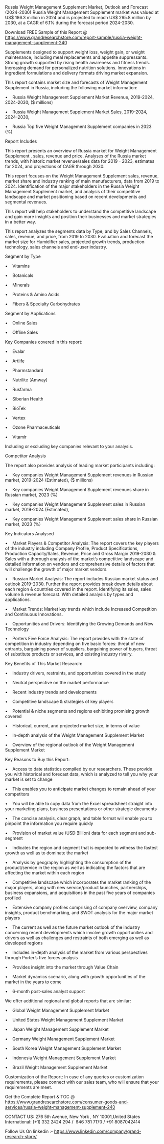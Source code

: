 Russia Weight Management Supplement Market, Outlook and Forecast (2024-2030)
Russia Weight Management Supplement market was valued at US$ 186.3 million in 2024 and is projected to reach US$ 265.8 million by 2030, at a CAGR of 6.1% during the forecast period 2024-2030.

Download FREE Sample of this Report @ https://www.grandresearchstore.com/report-sample/russia-weight-management-supplement-240

Supplements designed to support weight loss, weight gain, or weight maintenance, including meal replacements and appetite suppressants. Strong growth supported by rising health awareness and fitness trends. Increasing demand for personalized nutrition solutions. Innovations in ingredient formulations and delivery formats driving market expansion.

This report contains market size and forecasts of Weight Management Supplement in Russia, including the following market information:

•    Russia Weight Management Supplement Market Revenue, 2019-2024, 2024-2030, ($ millions)

•    Russia Weight Management Supplement Market Sales, 2019-2024, 2024-2030,

•    Russia Top five Weight Management Supplement companies in 2023 (%)

Report Includes

This report presents an overview of Russia market for Weight Management Supplement , sales, revenue and price. Analyses of the Russia market trends, with historic market revenue/sales data for 2019 - 2023, estimates for 2024, and projections of CAGR through 2030.

This report focuses on the Weight Management Supplement sales, revenue, market share and industry ranking of main manufacturers, data from 2019 to 2024. Identification of the major stakeholders in the Russia Weight Management Supplement market, and analysis of their competitive landscape and market positioning based on recent developments and segmental revenues.

This report will help stakeholders to understand the competitive landscape and gain more insights and position their businesses and market strategies in a better way.

This report analyzes the segments data by Type, and by Sales Channels, sales, revenue, and price, from 2019 to 2030. Evaluation and forecast the market size for Humidifier sales, projected growth trends, production technology, sales channels and end-user industry.

Segment by Type

•    Vitamins

•    Botanicals

•    Minerals

•    Proteins & Amino Acids

•    Fibers & Specialty Carbohydrates

Segment by Applications

•    Online Sales

•    Offline Sales

Key Companies covered in this report:

•    Evalar

•    Artlife

•    Pharmstandard

•    Nutrilite (Amway)

•    Rusfarma

•    Siberian Health

•    BioTek

•    Vertex

•    Ozone Pharmaceuticals

•    Vitamir

Including or excluding key companies relevant to your analysis.

Competitor Analysis

The report also provides analysis of leading market participants including:

•    Key companies Weight Management Supplement revenues in Russian market, 2019-2024 (Estimated), ($ millions)

•    Key companies Weight Management Supplement revenues share in Russian market, 2023 (%)

•    Key companies Weight Management Supplement sales in Russian market, 2019-2024 (Estimated),

•    Key companies Weight Management Supplement sales share in Russian market, 2023 (%)

Key Indicators Analysed

•    Market Players & Competitor Analysis: The report covers the key players of the industry including Company Profile, Product Specifications, Production Capacity/Sales, Revenue, Price and Gross Margin 2019-2030 & Sales with a thorough analysis of the market’s competitive landscape and detailed information on vendors and comprehensive details of factors that will challenge the growth of major market vendors.

•    Russian Market Analysis: The report includes Russian market status and outlook 2019-2030. Further the report provides break down details about each region & countries covered in the report. Identifying its sales, sales volume & revenue forecast. With detailed analysis by types and applications.

•    Market Trends: Market key trends which include Increased Competition and Continuous Innovations.

•    Opportunities and Drivers: Identifying the Growing Demands and New Technology

•    Porters Five Force Analysis: The report provides with the state of competition in industry depending on five basic forces: threat of new entrants, bargaining power of suppliers, bargaining power of buyers, threat of substitute products or services, and existing industry rivalry.

Key Benefits of This Market Research:

•    Industry drivers, restraints, and opportunities covered in the study

•    Neutral perspective on the market performance

•    Recent industry trends and developments

•    Competitive landscape & strategies of key players

•    Potential & niche segments and regions exhibiting promising growth covered

•    Historical, current, and projected market size, in terms of value

•    In-depth analysis of the Weight Management Supplement Market

•    Overview of the regional outlook of the Weight Management Supplement Market

Key Reasons to Buy this Report:

•    Access to date statistics compiled by our researchers. These provide you with historical and forecast data, which is analyzed to tell you why your market is set to change

•    This enables you to anticipate market changes to remain ahead of your competitors

•    You will be able to copy data from the Excel spreadsheet straight into your marketing plans, business presentations or other strategic documents

•    The concise analysis, clear graph, and table format will enable you to pinpoint the information you require quickly

•    Provision of market value (USD Billion) data for each segment and sub-segment

•    Indicates the region and segment that is expected to witness the fastest growth as well as to dominate the market

•    Analysis by geography highlighting the consumption of the product/service in the region as well as indicating the factors that are affecting the market within each region

•    Competitive landscape which incorporates the market ranking of the major players, along with new service/product launches, partnerships, business expansions, and acquisitions in the past five years of companies profiled

•    Extensive company profiles comprising of company overview, company insights, product benchmarking, and SWOT analysis for the major market players

•    The current as well as the future market outlook of the industry concerning recent developments which involve growth opportunities and drivers as well as challenges and restraints of both emerging as well as developed regions

•    Includes in-depth analysis of the market from various perspectives through Porter’s five forces analysis

•    Provides insight into the market through Value Chain

•    Market dynamics scenario, along with growth opportunities of the market in the years to come

•    6-month post-sales analyst support

We offer additional regional and global reports that are similar:

•    Global Weight Management Supplement Market

•    United States Weight Management Supplement Market

•    Japan Weight Management Supplement Market

•    Germany Weight Management Supplement Market

•    South Korea Weight Management Supplement Market

•    Indonesia Weight Management Supplement Market

•    Brazil Weight Management Supplement Market

Customization of the Report: In case of any queries or customization requirements, please connect with our sales team, who will ensure that your requirements are meet.

Get the Complete Report & TOC @ https://www.grandresearchstore.com/consumer-goods-and-services/russia-weight-management-supplement-240

CONTACT US:
276 5th Avenue, New York , NY 10001,United States
International: (+1) 332 2424 294 /  646 781 7170 / +91 8087042414

Follow Us On linkedin :- https://www.linkedin.com/company/grand-research-store/
